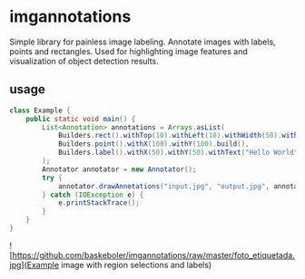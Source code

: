 # imgannotations

Simple library for painless image labeling. Annotate images with labels, points and rectangles. Used for highlighting image features and visualization of object detection results.

## usage

```java
class Example {
    public static void main() {
        List<Annotation> annotations = Arrays.asList(
            Builders.rect().withTop(10).withLeft(10).withWidth(50).withHeight(50).build(),
            Builders.point().withX(100).withY(100).build(),
            Builders.label().withX(50).withY(50).withText("Hello World").build()
        );
        Annotator annotator = new Annotator();
        try {
            annotator.drawAnnotations("input.jpg", "output.jpg", annotations, DEFAULT_IMG_FORMAT);
        } catch (IOException e) {
            e.printStackTrace();
        }       
    }
}
```
![https://github.com/baskeboler/imgannotations/raw/master/foto_etiquetada.jpg](Example image with region selections and labels)
